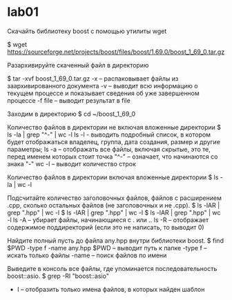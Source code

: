 # lab01
Скачайть библиотеку boost с помощью утилиты wget

$ wget https://sourceforge.net/projects/boost/files/boost/1.69.0/boost_1_69_0.tar.gz

Разархивируйте скаченный файл в директорию

$ tar -xvf boost_1_69_0.tar.gz
-x – распаковывает файлы из заархивированного документа
-v – выводит всю информацию о текущем процессе и показывает сведения об уже завершенном процессе
-f file – выводит результат в file

Заходим в директорию 
$ cd ~/boost_1_69_0

Количество файлов в директории не включая вложенные директории
$ ls -la | grep "^-" | wc -l
ls -l - выводить подробный список, в котором будет отображаться владелец, группа, дата создания, размер и другие параметры;
ls -a – отображать все файлы, включая скрытые, это те, перед именем которых стоит точка
"^-" – означает, что начинаются со знака "-"
wc -l – выводит количество строк

Количество файлов в директории включая вложенные директории
$ ls -la | wc -l

Подсчитайте количество заголовочных файлов, файлов с расширением .cpp, сколько остальных файлов (не заголовочных и не .cpp).
$ ls -lAR | grep "\.hpp" | wc -l
$ ls -lAR | grep "\.hpp" | wc -l
$ ls -lAR | grep "\.hpp" | wc -l
ls -A – убирает файлы, начинающиеся с . или ..
ls -R – отображает содержимое поддиректорий (если это не написать, то выводит 0)

Найдите полный пусть до файла any.hpp внутри библиотеки boost.
$ find $PWD -type f -name any.hpp
$PWD – выводит путь к папке
-type f – искать только файлы
-name – поиск файлов по имени

Выведите в консоль все файлы, где упоминается последовательность boost::asio.
$ grep -Rl "boost::asio"
- l – отобразить только имена файлов, в которых найден шаблон










